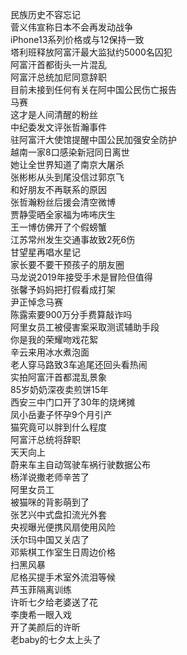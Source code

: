 民族历史不容忘记  
菅义伟宣称日本不会再发动战争  
iPhone13系列价格或与12保持一致  
塔利班释放阿富汗最大监狱约5000名囚犯  
阿富汗首都街头一片混乱  
阿富汗总统加尼同意辞职  
目前未接到任何有关在阿中国公民伤亡报告  
马赛  
这才是人间清醒的粉丝  
中纪委发文评张哲瀚事件  
驻阿富汗大使馆提醒中国公民加强安全防护  
越南一家8口感染新冠同日离世  
她让全世界知道了南京大屠杀  
张彬彬从头到尾没信过郭京飞  
和好朋友不再联系的原因  
张哲瀚粉丝后援会清空微博  
贾静雯晒全家福为咘咘庆生  
王一博仿佛开了个假螃蟹  
江苏常州发生交通事故致2死6伤  
甘望星再唱水星记  
家长要不要干预孩子的朋友圈  
马龙说2019年接受手术是冒险但值得  
张馨予妈妈把打假看成打架  
尹正悼念马赛  
陈露索要900万分手费算敲诈吗  
阿里女员工被侵害案采取测谎辅助手段  
你是我的荣耀吻戏花絮  
辛云来用冰水煮泡面  
老人穿马路致3车追尾还回头看热闹  
实拍阿富汗首都混乱景象  
85岁奶奶深夜卖煎饼15年  
西安三中门口开了30年的烧烤摊  
凤小岳妻子怀孕9个月引产  
猫究竟可以胖到什么程度  
阿富汗总统将辞职  
天天向上  
蔚来车主自动驾驶车祸行驶数据公布  
杨洋说撒老师辛苦了  
阿里女员工  
被猫咪的背影萌到了  
张艺兴中式盘扣流光外套  
央视曝光便携风扇使用风险  
沃尔玛中国又关店了  
邓紫棋工作室生日周边价格  
扫黑风暴  
尼格买提手术室外流泪等候  
芦玉菲隔离训练  
许昕七夕给老婆送了花  
李庚希一眼入戏  
开了美颜后的许昕  
老baby的七夕太上头了  
